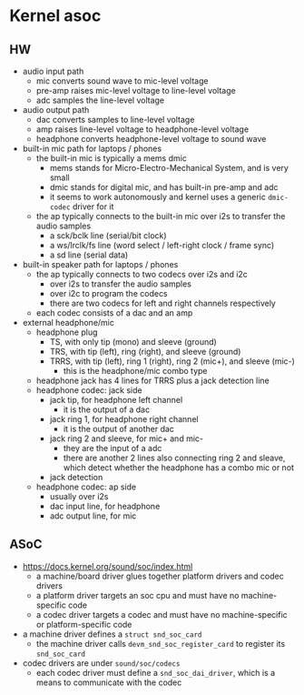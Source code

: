 Kernel asoc
===========

## HW

- audio input path
  - mic converts sound wave to mic-level voltage
  - pre-amp raises mic-level voltage to line-level voltage
  - adc samples the line-level voltage
- audio output path
  - dac converts samples to line-level voltage
  - amp raises line-level voltage to headphone-level voltage
  - headphone converts headphone-level voltage to sound wave
- built-in mic path for laptops / phones
  - the built-in mic is typically a mems dmic
    - mems stands for Micro-Electro-Mechanical System, and is very small
    - dmic stands for digital mic, and has built-in pre-amp and adc
    - it seems to work autonomously and kernel uses a generic `dmic-codec`
      driver for it
  - the ap typically connects to the built-in mic over i2s to transfer the
    audio samples
    - a sck/bclk line (serial/bit clock)
    - a ws/lrclk/fs line (word select / left-right clock / frame sync)
    - a sd line (serial data)
- built-in speaker path for laptops / phones
  - the ap typically connects to two codecs over i2s and i2c
    - over i2s to transfer the audio samples
    - over i2c to program the codecs
    - there are two codecs for left and right channels respectively
  - each codec consists of a dac and an amp
- external headphone/mic
  - headphone plug
    - TS, with only tip (mono) and sleeve (ground)
    - TRS, with tip (left), ring (right), and sleeve (ground)
    - TRRS, with tip (left), ring 1 (right), ring 2 (mic+), and sleeve (mic-)
      - this is the headphone/mic combo type
  - headphone jack has 4 lines for TRRS plus a jack detection line
  - headphone codec: jack side
    - jack tip, for headphone left channel
      - it is the output of a dac
    - jack ring 1, for headphone right channel
      - it is the output of another dac
    - jack ring 2 and sleeve, for mic+ and mic-
      - they are the input of a adc
      - there are another 2 lines also connecting ring 2 and sleave, which
        detect whether the headphone has a combo mic or not
    - jack detection
  - headphone codec: ap side
    - usually over i2s
    - dac input line, for headphone
    - adc output line, for mic

## ASoC

- <https://docs.kernel.org/sound/soc/index.html>
  - a machine/board driver glues together platform drivers and codec drivers
  - a platform driver targets an soc cpu and must have no machine-specific
    code
  - a codec driver targets a codec and must have no machine-specific or
    platform-specific code
- a machine driver defines a `struct snd_soc_card`
  - the machine driver calls `devm_snd_soc_register_card` to register its
    `snd_soc_card`
- codec drivers are under `sound/soc/codecs`
  - each codec driver must define a `snd_soc_dai_driver`, which is a means to
    communicate with the codec
